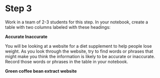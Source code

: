 # Step 3

Work in a team of 2-3 students for this step. In your notebook, create a table with two columns labeled with these headings:

**Accurate            Inaccurate**
<!-- needs link -->

You will be looking at a website for a diet supplement to help people lose weight. As you look through the website, try to find words or phrases that might make you think the information is likely to be accurate or inaccurate. Record those words or phrases in the table in your notebook. 

**Green coffee bean extract website**
<!-- needs link -->